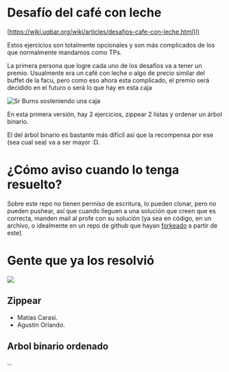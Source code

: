 # Desafío del café con leche

[https://wiki.uqbar.org/wiki/articles/desafios-cafe-con-leche.html]()

Estos ejercicios son totalmente opcionales y son más complicados de los que normalmente mandamos como TPs.

La primera persona que logre cada uno de los desafíos va a tener un premio. Usualmente era un café con leche o algo de precio similar del buffet de la facu, pero como eso ahora esta complicado, el premio será decidido en el futuro o será lo que hay en esta caja

![Sr Burns sosteniendo una caja](https://pbs.twimg.com/media/CFiFpA_W8AADHWc.jpg)

En esta primera versión, hay 2 ejercicios, zippear 2 listas y ordenar un árbol binario.

El del árbol binario es bastante más difícil así que la recompensa por ese (sea cual sea) va a ser mayor :D.

# ¿Cómo aviso cuando lo tenga resuelto?

Sobre este repo no tienen permiso de escritura, lo pueden clonar, pero no pueden pushear, así que cuando lleguen a una solución que creen que es correcta, manden mail al profe con su solución (ya sea en código, en un archivo, o idealmente en un repo de github que hayan [forkeado](http://aprendegit.com/fork-de-repositorios-para-que-sirve/) a partir de este).

# Gente que ya los resolvió

![](https://i.imgur.com/p2FKUPJ.png)

## Zippear

- Matías Carasi.
- Agustín Orlando.

## Arbol binario ordenado

...
